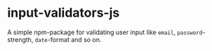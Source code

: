 # input-validators-js

A simple npm-package for validating user input like `email`, `password`-strength, `date`-format and so on.
